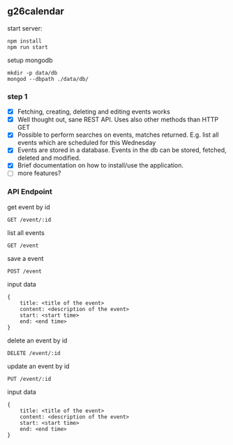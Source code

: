 g26calendar
-------------

start server:

```
npm install
npm run start
```

setup mongodb

```
mkdir -p data/db
mongod --dbpath ./data/db/
```

### step 1

- [x] Fetching, creating, deleting and editing events works
- [x] Well thought out, sane REST API. Uses also other methods than HTTP GET
- [x] Possible to perform searches on events, matches returned. E.g. list all events which are scheduled for this Wednesday
- [x] Events are stored in a database. Events in the db can be stored, fetched, deleted and modified.
- [x] Brief documentation on how to install/use the application.
- [ ] more features?

### API Endpoint

get event by id
```
GET /event/:id
```

list all events
```
GET /event
```

save a event
```
POST /event
```
input data
```
{
    title: <title of the event>
    content: <description of the event>
    start: <start time>
    end: <end time>
}
```

delete an event by id
```
DELETE /event/:id
```

update an event by id
```
PUT /event/:id
```
input data
```
{
    title: <title of the event>
    content: <description of the event>
    start: <start time>
    end: <end time>
}
```
